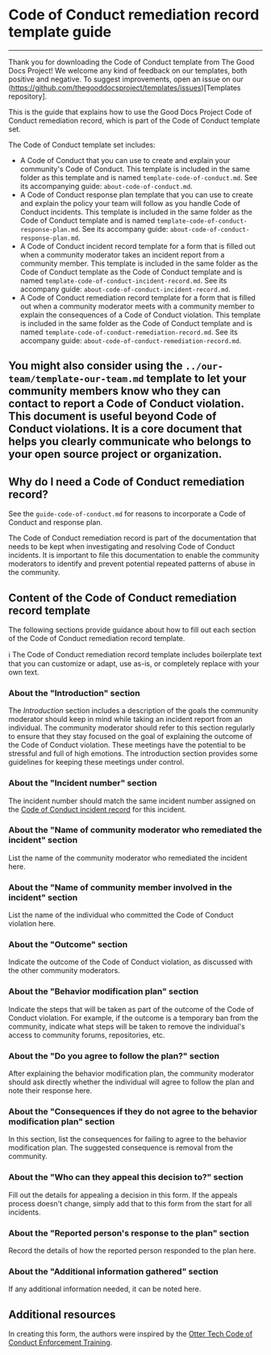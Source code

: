 # Code of Conduct remediation record template guide

---
Thank you for downloading the Code of Conduct template from The Good Docs Project!
We welcome any kind of feedback on our templates, both positive and negative.
To suggest improvements, open an issue on our (https://github.com/thegooddocsproject/templates/issues)[Templates repository].

This is the guide that explains how to use the Good Docs Project Code of Conduct remediation record, which is part of the Code of Conduct template set.

The Code of Conduct template set includes:

* A Code of Conduct that you can use to create and explain your community's Code of Conduct. This template is included in the same folder as this template and is named `template-code-of-conduct.md`. See its accompanying guide: `about-code-of-conduct.md`.
* A Code of Conduct response plan template that you can use to create and explain the policy your team will follow as you handle Code of Conduct incidents. This template is included in the same folder as the Code of Conduct template and is named `template-code-of-conduct-response-plan.md`. See its accompany guide: `about-code-of-conduct-response-plan.md`.
* A Code of Conduct incident record template for a form that is filled out when a community moderator takes an incident report from a community member. This template is included in the same folder as the Code of Conduct template as the Code of Conduct template and is named `template-code-of-conduct-incident-record.md`. See its accompany guide: `about-code-of-conduct-incident-record.md`.
* A Code of Conduct remediation record template for a form that is filled out when a community moderator meets with a community member to explain the consequences of a Code of Conduct violation. This template is included in the same folder as the Code of Conduct template and is named `template-code-of-conduct-remediation-record.md`. See its accompany guide: `about-code-of-conduct-remediation-record.md`.

You might also consider using the `../our-team/template-our-team.md` template to let your community members know who they can contact to report a Code of Conduct violation. This document is useful beyond Code of Conduct violations. It is a core document that helps you clearly communicate who belongs to your open source project or organization.
---


## Why do I need a Code of Conduct remediation record?

See the `guide-code-of-conduct.md` for reasons to incorporate a Code of Conduct and response plan.

The Code of Conduct remediation record is part of the documentation that needs to be kept when investigating and resolving Code of Conduct incidents.
It is important to file this documentation to enable the community moderators to identify and prevent potential repeated patterns of abuse in the community.


## Content of the Code of Conduct remediation record template

The following sections provide guidance about how to fill out each section of the Code of Conduct remediation record template.

:information_source: The Code of Conduct remediation record template includes boilerplate text that you can customize or adapt, use as-is, or completely replace with your own text.


### About the "Introduction" section

The *Introduction* section includes a description of the goals the community moderator should keep in mind while taking an incident report from an individual.
The community moderator should refer to this section regularly to ensure that they stay focused on the goal of explaining the outcome of the Code of Conduct violation.
These meetings have the potential to be stressful and full of high emotions.
The introduction section provides some guidelines for keeping these meetings under control.


### About the "Incident number" section

The incident number should match the same incident number assigned on the [Code of Conduct incident record](template-code-of-conduct-incident-record.md) for this incident.


### About the "Name of community moderator who remediated the incident" section

List the name of the community moderator who remediated the incident here.


### About the "Name of community member involved in the incident" section

List the name of the individual who committed the Code of Conduct violation here.


### About the "Outcome" section

Indicate the outcome of the Code of Conduct violation, as discussed with the other community moderators.


### About the "Behavior modification plan" section

Indicate the steps that will be taken as part of the outcome of the Code of Conduct violation.
For example, if the outcome is a temporary ban from the community, indicate what steps will be taken to remove the individual's access to community forums, repositories, etc.


### About the "Do you agree to follow the plan?" section

After explaining the behavior modification plan, the community moderator should ask directly whether the individual will agree to follow the plan and note their response here.


### About the "Consequences if they do not agree to the behavior modification plan" section

In this section, list the consequences for failing to agree to the behavior modification plan.
The suggested consequence is removal from the community.


### About the "Who can they appeal this decision to?" section

Fill out the details for appealing a decision in this form.
If the appeals process doesn't change, simply add that to this form from the start for all incidents.


### About the "Reported person's response to the plan" section

Record the details of how the reported person responded to the plan here.


### About the "Additional information gathered" section

If any additional information needed, it can be noted here.


## Additional resources

In creating this form, the authors were inspired by the [Otter Tech Code of Conduct Enforcement Training](https://otter.technology/code-of-conduct-training/).
